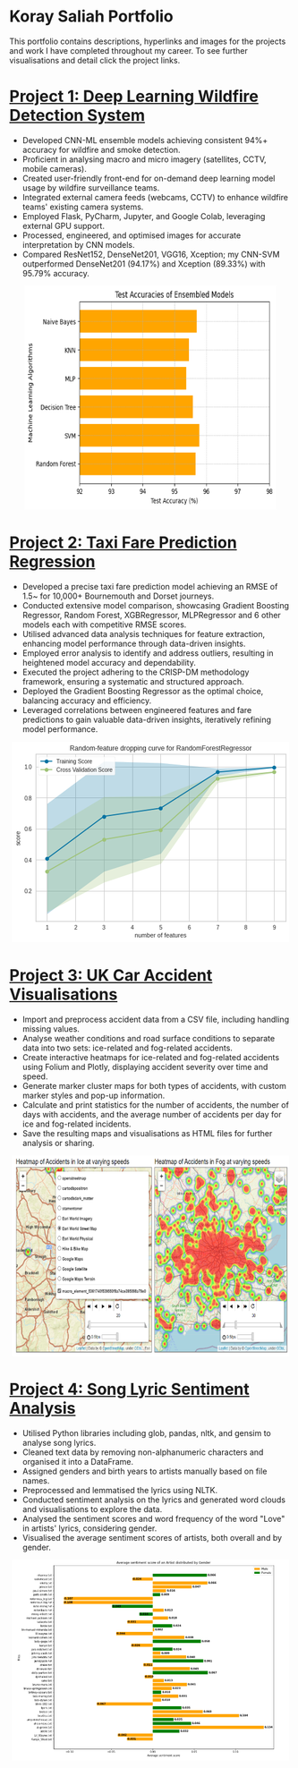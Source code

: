 # Koray Saliah Portfolio

This portfolio contains descriptions, hyperlinks and images for the projects and work I have completed throughout my career. To see further visualisations and detail click the project links.

# [Project 1: Deep Learning Wildfire Detection System](https://github.com/KoraySali/Dissertation_Archive/blob/main/README.md)
* Developed CNN-ML ensemble models achieving consistent 94%+ accuracy for wildfire and smoke detection.
* Proficient in analysing macro and micro imagery (satellites, CCTV, mobile cameras).
* Created user-friendly front-end for on-demand deep learning model usage by wildfire surveillance teams.
* Integrated external camera feeds (webcams, CCTV) to enhance wildfire teams' existing camera systems.
* Employed Flask, PyCharm, Jupyter, and Google Colab, leveraging external GPU support.
* Processed, engineered, and optimised images for accurate interpretation by CNN models.
* Compared ResNet152, DenseNet201, VGG16, Xception; my CNN-SVM outperformed DenseNet201 (94.17%) and Xception (89.33%) with 95.79% accuracy.

<p align="center">
  <img alt="Light" src="https://github.com/KoraySali/Koray-Portfolio/blob/main/ML%20Ensembled%20Test%20Accuracies.png?raw=true" width="450" height="400">
<!--- &nbsp; &nbsp; &nbsp; &nbsp;
  <img alt="Dark" src="https://github.com/KoraySali/Dissertation_Archive/blob/main/Validation%20Accuracy.png?raw=true" width="300" height="400"> --->
</p>

# [Project 2: Taxi Fare Prediction Regression](https://github.com/KoraySali/Taxi-Fare-Prediction/blob/main/README.md)
* Developed a precise taxi fare prediction model achieving an RMSE of 1.5~ for 10,000+ Bournemouth and Dorset journeys.
* Conducted extensive model comparison, showcasing Gradient Boosting Regressor, Random Forest, XGBRegressor, MLPRegressor and 6 other models each with competitive RMSE scores.
* Utilised advanced data analysis techniques for feature extraction, enhancing model performance through data-driven insights.
* Employed error analysis to identify and address outliers, resulting in heightened model accuracy and dependability.
* Executed the project adhering to the CRISP-DM methodology framework, ensuring a systematic and structured approach.
* Deployed the Gradient Boosting Regressor as the optimal choice, balancing accuracy and efficiency.
* Leveraged correlations between engineered features and fare predictions to gain valuable data-driven insights, iteratively refining model performance.

<p align="center">
  <img alt="Light" src="https://github.com/KoraySali/Taxi-Fare-Prediction/blob/main/Feature%20dropping%20curve%20for%20RandomForestRegressor.png?raw=true" width="495" height="359">
</p>

# [Project 3: UK Car Accident Visualisations](https://github.com/KoraySali/Car-Accident-Visualisations/blob/master/README.md)
* Import and preprocess accident data from a CSV file, including handling missing values.
* Analyse weather conditions and road surface conditions to separate data into two sets: ice-related and fog-related accidents.
* Create interactive heatmaps for ice-related and fog-related accidents using Folium and Plotly, displaying accident severity over time and speed.
* Generate marker cluster maps for both types of accidents, with custom marker styles and pop-up information.
* Calculate and print statistics for the number of accidents, the number of days with accidents, and the average number of accidents per day for ice and fog-related incidents.
* Save the resulting maps and visualisations as HTML files for further analysis or sharing.

<p align="center">
  <img alt="Light" src="https://github.com/KoraySali/Car-Accident-Visualisations/blob/master/Varying%20speed%20visualisation%20fog%20vs%20ice%20accidents.png?raw=true" width="495" height="359">
</p>

# [Project 4: Song Lyric Sentiment Analysis](https://github.com/KoraySali/Song-Lyrics-Sentiment-Visualisations/blob/main/README.md)
* Utilised Python libraries including glob, pandas, nltk, and gensim to analyse song lyrics.
* Cleaned text data by removing non-alphanumeric characters and organised it into a DataFrame.
* Assigned genders and birth years to artists manually based on file names.
* Preprocessed and lemmatised the lyrics using NLTK.
* Conducted sentiment analysis on the lyrics and generated word clouds and visualisations to explore the data.
* Analysed the sentiment scores and word frequency of the word "Love" in artists' lyrics, considering gender.
* Visualised the average sentiment scores of artists, both overall and by gender.

<p align="center">
  <img alt="Light" src="https://github.com/KoraySali/Song-Lyrics-Sentiment-Visualisations/blob/main/Average%20sentiment%20score%20of%20an%20artist%20distributed%20by%20gender.png?raw=true" width="495" height="359">
</p>
  
